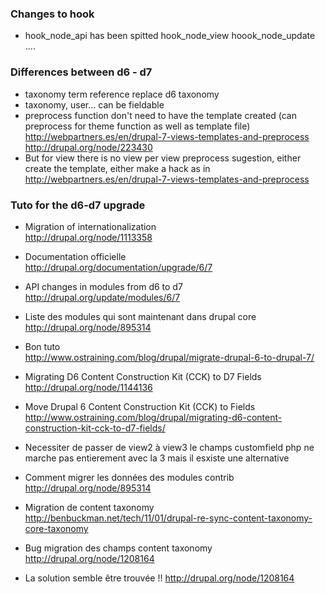 ### Changes to hook 
* hook_node_api has been spitted 
hook_node_view
hoook_node_update
....

### Differences between d6 - d7

* taxonomy term reference replace d6 taxonomy 
* taxonomy, user... can be fieldable
* preprocess function don't need to have the template created (can preprocess for theme function as well as template file)
http://webpartners.es/en/drupal-7-views-templates-and-preprocess
http://drupal.org/node/223430
* But for view there is no view per view preprocess sugestion, either create the template, either make a hack as in http://webpartners.es/en/drupal-7-views-templates-and-preprocess

### Tuto for the d6-d7 upgrade

* Migration of internationalization    
http://drupal.org/node/1113358

* Documentation officielle   
http://drupal.org/documentation/upgrade/6/7

* API changes in modules from d6 to d7
http://drupal.org/update/modules/6/7

* Liste des modules qui sont maintenant dans drupal core   
http://drupal.org/node/895314

* Bon tuto   
http://www.ostraining.com/blog/drupal/migrate-drupal-6-to-drupal-7/

* Migrating D6 Content Construction Kit (CCK) to D7 Fields   
http://drupal.org/node/1144136

* Move Drupal 6 Content Construction Kit (CCK) to Fields   
http://www.ostraining.com/blog/drupal/migrating-d6-content-construction-kit-cck-to-d7-fields/

* Necessiter de passer de view2 à view3	 le champs customfield php ne marche pas entierement avec la 3 mais il esxiste une alternative 	

* Comment migrer les données des modules contrib   
http://drupal.org/node/895314

* Migration de content taxonomy   
http://benbuckman.net/tech/11/01/drupal-re-sync-content-taxonomy-core-taxonomy

* Bug migration des champs content taxonomy   
http://drupal.org/node/1208164

* La solution semble être trouvée !!
http://drupal.org/node/1208164